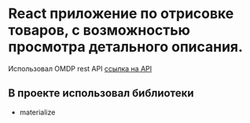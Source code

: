 # React приложение по отрисовке товаров, с возможностью просмотра детального описания.

Использовал OMDP rest API [ссылка на API](http://www.omdbapi.com/)

## В проекте использовал библиотеки

* materialize
